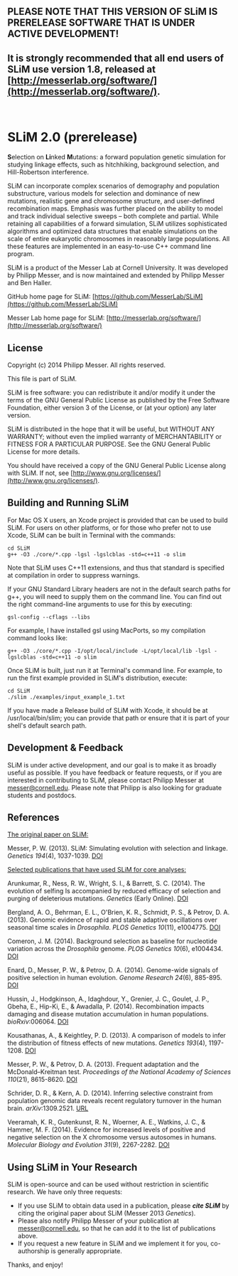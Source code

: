 PLEASE NOTE THAT THIS VERSION OF SLiM IS PRERELEASE SOFTWARE THAT IS UNDER ACTIVE DEVELOPMENT!
---------------------------------------------------------------------------------------------
It is strongly recommended that all end users of SLiM use version 1.8, released at [http://messerlab.org/software/](http://messerlab.org/software/).
---------------------------------------------------------------------------------------------
 

SLiM 2.0 (prerelease)
=================

**S**election on **Li**nked **M**utations: a forward population genetic simulation for studying linkage effects, such as hitchhiking, background selection, and Hill-Robertson interference.

SLiM can incorporate complex scenarios of demography and population substructure, various models for selection and dominance of new mutations, realistic gene and chromosome structure, and user-defined recombination maps. Emphasis was further placed on the ability to model and track individual selective sweeps – both complete and partial. While retaining all capabilities of a forward simulation, SLiM utilizes sophisticated algorithms and optimized data structures that enable simulations on the scale of entire eukaryotic chromosomes in reasonably large populations. All these features are implemented in an easy-to-use C++ command line program.

SLiM is a product of the Messer Lab at Cornell University. It was developed by Philipp Messer, and is now maintained and extended by Philipp Messer and Ben Haller.

GitHub home page for SLiM: [https://github.com/MesserLab/SLiM](https://github.com/MesserLab/SLiM)

Messer Lab home page for SLiM: [http://messerlab.org/software/](http://messerlab.org/software/)

License
----------

Copyright (c) 2014 Philipp Messer.  All rights reserved.

This file is part of SLiM.

SLiM is free software: you can redistribute it and/or modify it under the terms of the GNU General Public License as published by the Free Software Foundation, either version 3 of the License, or (at your option) any later version.

SLiM is distributed in the hope that it will be useful, but WITHOUT ANY WARRANTY; without even the implied warranty of MERCHANTABILITY or FITNESS FOR A PARTICULAR PURPOSE.  See the GNU General Public License for more details.

You should have received a copy of the GNU General Public License along with SLiM.  If not, see [http://www.gnu.org/licenses/](http://www.gnu.org/licenses/).

Building and Running SLiM
------------------------------------
For Mac OS X users, an Xcode project is provided that can be used to build SLiM. For users on other platforms, or for those who prefer not to use Xcode, SLiM can be built in Terminal with the commands:

```
cd SLiM
g++ -O3 ./core/*.cpp -lgsl -lgslcblas -std=c++11 -o slim
```

Note that SLiM uses C++11 extensions, and thus that standard is specified at compilation in order to suppress warnings.

If your GNU Standard Library headers are not in the default search paths for g++, you will need to supply them on the command line.  You can find out the right command-line arguments to use for this by executing:

```
gsl-config --cflags --libs
```

For example, I have installed gsl using MacPorts, so my compilation command looks like:

```
g++ -O3 ./core/*.cpp -I/opt/local/include -L/opt/local/lib -lgsl -lgslcblas -std=c++11 -o slim
```

Once SLiM is built, just run it at Terminal's command line. For example, to run the first example provided in SLiM's distribution, execute:

```
cd SLiM
./slim ./examples/input_example_1.txt
```

If you have made a Release build of SLiM with Xcode, it should be at /usr/local/bin/slim; you can provide that path or ensure that it is part of your shell's default search path.

Development & Feedback
-----------------------------------
SLiM is under active development, and our goal is to make it as broadly useful as possible.  If you have feedback or feature requests, or if you are interested in contributing to SLiM, please contact Philipp Messer at [messer@cornell.edu](mailto:messer@cornell.edu). Please note that Philipp is also looking for graduate students and postdocs.

References
---------------
<u>The original paper on SLiM:</u>

Messer, P. W. (2013). SLiM: Simulating evolution with selection and linkage. *Genetics 194*(4), 1037-1039.  [DOI](http://dx.doi.org/10.1534/genetics.113.152181)

<u>Selected publications that have used SLiM for core analyses:</u>

Arunkumar, R., Ness, R. W., Wright, S. I., & Barrett, S. C. (2014). The evolution of selfing Is accompanied by reduced efficacy of selection and purging of deleterious mutations. *Genetics* (Early Online).  [DOI](http://dx.doi.org/10.1534/genetics.114.172809)

Bergland, A. O., Behrman, E. L., O'Brien, K. R., Schmidt, P. S., & Petrov, D. A. (2013). Genomic evidence of rapid and stable adaptive oscillations over seasonal time scales in *Drosophila*. *PLOS Genetics 10*(11), e1004775.  [DOI](http://dx.doi.org/10.1371/journal.pgen.1004775)

Comeron, J. M. (2014). Background selection as baseline for nucleotide variation across the *Drosophila* genome. *PLOS Genetics 10*(6), e1004434.  [DOI](http://dx.doi.org/10.1371/journal.pgen.1004434)

Enard, D., Messer, P. W., & Petrov, D. A. (2014). Genome-wide signals of positive selection in human evolution. *Genome Research 24*(6), 885-895.  [DOI](http://dx.doi.org/10.1101/gr.164822.113)

Hussin, J., Hodgkinson, A., Idaghdour, Y., Grenier, J. C., Goulet, J. P., Gbeha, E., Hip-Ki, E., & Awadalla, P. (2014). Recombination impacts damaging and disease mutation accumulation in human populations. *bioRxiv*:006064.  [DOI](http://dx.doi.org/10.1101/006064)

Kousathanas, A., & Keightley, P. D. (2013). A comparison of models to infer the distribution of fitness effects of new mutations. *Genetics 193*(4), 1197-1208.  [DOI](http://dx.doi.org/10.1534/genetics.112.148023)

Messer, P. W., & Petrov, D. A. (2013). Frequent adaptation and the McDonald–Kreitman test. *Proceedings of the National Academy of Sciences 110*(21), 8615-8620.  [DOI](http://dx.doi.org/10.1073/pnas.1220835110)

Schrider, D. R., & Kern, A. D. (2014). Inferring selective constraint from population genomic data reveals recent regulatory turnover in the human brain.  *arXiv*:1309.2521.  [URL](http://arxiv.org/abs/1309.2521)

Veeramah, K. R., Gutenkunst, R. N., Woerner, A. E., Watkins, J. C., & Hammer, M. F. (2014). Evidence for increased levels of positive and negative selection on the X chromosome versus autosomes in humans. *Molecular Biology and Evolution 31*(9), 2267-2282.  [DOI](http://dx.doi.org/10.1093/molbev/msu166)

Using SLiM in Your Research
---------------------------------------

SLiM is open-source and can be used without restriction in scientific research.  We have only three requests:

  * If you use SLiM to obtain data used in a publication, please ***cite SLiM*** by citing the original paper about SLiM (Messer 2013 *Genetics*).
  * Please also notify Philipp Messer of your publication at [messer@cornell.edu](mailto:messer@cornell.edu), so that he can add it to the list of publications above.
  * If you request a new feature in SLiM and we implement it for you, co-authorship is generally appropriate.

Thanks, and enjoy!